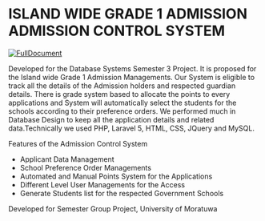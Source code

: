 # ISLAND WIDE GRADE 1 ADMISSION ADMISSION CONTROL SYSTEM
[![FullDocument](https://drive.google.com/open?id=0B5T4pl8JeJJBaE1OVWh5VHVlX00)](https://drive.google.com/open?id=0B5T4pl8JeJJBaE1OVWh5VHVlX00)

Developed for the Database Systems Semester 3 Project. It is proposed for the Island wide Grade 1 Admission Managements. Our System is eligible to track all the details of the Admission holders and respected guardian details. There is grade system based to allocate the points to every applications and System will automatically select the students for the schools according to their preference orders. We performed much in Database Design to keep all the application details and related data.Technically we used PHP, Laravel 5, HTML, CSS, JQuery and MySQL. 

Features of the Admission Control System
- Applicant Data Management
- School Preference Order Managements
- Automated and Manual Points System for the Applications
- Different Level User Managements for the Access
- Generate Students list for the respected Government Schools

Developed for Semester Group Project, University of Moratuwa
